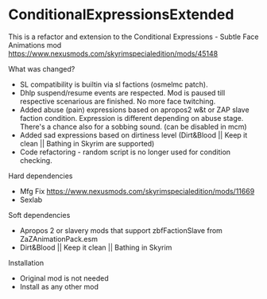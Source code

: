 # ConditionalExpressionsExtended

This is a refactor and extension to the Conditional Expressions - Subtle Face Animations mod https://www.nexusmods.com/skyrimspecialedition/mods/45148

What was changed?
- SL compatibility is builtin via sl factions (osmelmc patch).
- Dhlp suspend/resume events are respected. Mod is paused till respective scenarious are finished. No more face twitching.
- Added abuse (pain) expressions based on apropos2 w&t or ZAP slave faction condition. Expression is different depending on abuse stage. There's a chance also for a sobbing sound. (can be disabled in mcm)
- Added sad expressions based on dirtiness level (Dirt&Blood || Keep it clean || Bathing in Skyrim are supported)
- Code refactoring - random script is no longer used for condition checking.

Hard dependencies
- Mfg Fix https://www.nexusmods.com/skyrimspecialedition/mods/11669
- Sexlab 

Soft dependencies
- Apropos 2 or slavery mods that support zbfFactionSlave from ZaZAnimationPack.esm
- Dirt&Blood || Keep it clean || Bathing in Skyrim 


Installation
- Original mod is not needed
- Install as any other mod